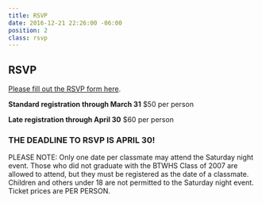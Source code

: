 ```yaml
---
title: RSVP
date: 2016-12-21 22:26:00 -06:00
position: 2
class: rsvp
---
```


## RSVP

[Please fill out the RSVP form here](https://docs.google.com/forms/d/e/1FAIpQLScq25zgb1W7tywR07IzCfnkXQijtyeBlukhd6kkKx23QqVJ0w/viewform).

**Standard registration through March 31**
$50 per person 

**Late registration through April 30**
$60 per person 


### THE DEADLINE TO RSVP IS APRIL 30!

PLEASE NOTE: Only one date per classmate may attend the Saturday night event. Those who did not graduate with the BTWHS Class of 2007 are allowed to attend, but they must be registered as the date of a classmate. Children and others under 18 are not permitted to the Saturday night event. Ticket prices are PER PERSON. 